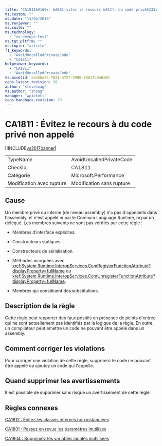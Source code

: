 ```yaml
---
title: "CA1811&#160;: &#201;vitez le recours &#224; du code priv&#233; non appel&#233; | Microsoft Docs"
ms.custom: ""
ms.date: "11/04/2016"
ms.reviewer: ""
ms.suite: ""
ms.technology: 
  - "vs-devops-test"
ms.tgt_pltfrm: ""
ms.topic: "article"
f1_keywords: 
  - "AvoidUncalledPrivateCode"
  - "CA1811"
helpviewer_keywords: 
  - "CA1811"
  - "AvoidUncalledPrivateCode"
ms.assetid: aadbba74-7821-475f-8980-34d17c0a0a8b
caps.latest.revision: 20
author: "stevehoag"
ms.author: "shoag"
manager: "wpickett"
caps.handback.revision: 20
---
```

# CA1811&#160;: &#201;vitez le recours &#224; du code priv&#233; non appel&#233;
[!INCLUDE[vs2017banner](../code-quality/includes/vs2017banner.md)]

|||  
|-|-|  
|TypeName|AvoidUncalledPrivateCode|  
|CheckId|CA1811|  
|Catégorie|Microsoft.Performance|  
|Modification avec rupture|Modification sans rupture|  
  
## Cause  
 Un membre privé ou interne \(de niveau assembly\) n'a pas d'appelants dans l'assembly, et n'est appelé ni par le Common Language Runtime, ni par un délégué.  Les membres suivants ne sont pas vérifiés par cette règle :  
  
-   Membres d'interface explicites.  
  
-   Constructeurs statiques.  
  
-   Constructeurs de sérialisation.  
  
-   Méthodes marquées avec <xref:System.Runtime.InteropServices.ComRegisterFunctionAttribute?displayProperty=fullName> ou <xref:System.Runtime.InteropServices.ComUnregisterFunctionAttribute?displayProperty=fullName>.  
  
-   Membres qui constituent des substitutions.  
  
## Description de la règle  
 Cette règle peut rapporter des faux positifs en présence de points d'entrée qui ne sont actuellement pas identifiés par la logique de la règle.  En outre, un compilateur peut émettre un code ne pouvant être appelé dans un assembly.  
  
## Comment corriger les violations  
 Pour corriger une violation de cette règle, supprimez le code ne pouvant être appelé ou ajoutez un code qui l'appelle.  
  
## Quand supprimer les avertissements  
 Il est possible de supprimer sans risque un avertissement de cette règle.  
  
## Règles connexes  
 [CA1812 : Évitez les classes internes non instanciées](../Topic/CA1812:%20Avoid%20uninstantiated%20internal%20classes.md)  
  
 [CA1801 : Passez en revue les paramètres inutilisés](../Topic/CA1801:%20Review%20unused%20parameters.md)  
  
 [CA1804 : Supprimez les variables locales inutilisées](../code-quality/ca1804-remove-unused-locals.md)